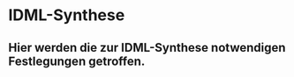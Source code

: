 IDML-Synthese
=============================

Hier werden die zur IDML-Synthese notwendigen Festlegungen getroffen. 
-----

